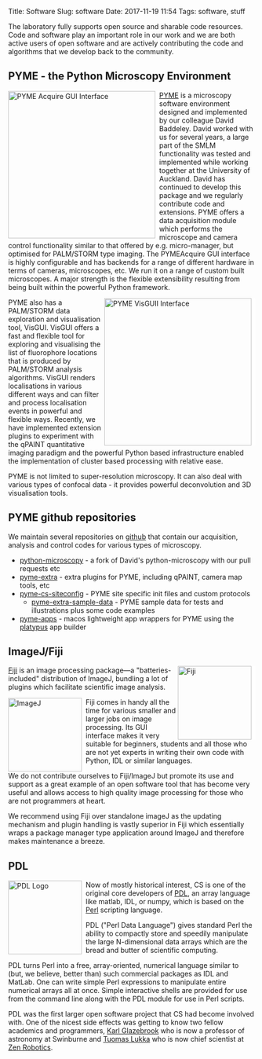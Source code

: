 Title: Software
Slug: software
Date: 2017-11-19 11:54
Tags: software, stuff

The laboratory fully supports open source and sharable code
resources. Code and software play an important role in our work and we
are both active users of open software and are actively contributing
the code and algorithms that we develop back to the community.

## PYME - the Python Microscopy Environment

<img style="float:left; border-right:8px solid white" width="300"
src="{static}/images/software/PYMEacquire.png" alt="PYME Acquire GUI
Interface"/>
[PYME](http://python-microscopy.org/) is a microscopy
software environment designed and implemented by our colleague David
Baddeley. David worked with us for several years, a large part of
the SMLM functionality was tested and implemented while working
together at the University of Auckland. David has continued to develop
this package and we regularly contribute code and extensions. PYME
offers a data acquisition module which performs the microscope and
camera control functionality similar to that offered by
e.g. micro-manager, but optimised for PALM/STORM type imaging. The
PYMEAcquire GUI interface is highly configurable and has backends for
a range of different hardware in terms of cameras, microscopes,
etc. We run it on a range of custom built microscopes. A major
strength is the flexible extensibility resulting from being built
within the powerful Python framework.

<img style="float:right; border-right:8px solid white" width="300"
src="{static}/images/software/PYMEvisgui.png" alt="PYME VisGUII Interface"/>
PYME also has a PALM/STORM data exploration and visualisation tool,
VisGUI. VisGUI offers a fast and flexible tool for exploring and
visualising the list of fluorophore locations that is produced by
PALM/STORM analysis algorithms. VisGUI renders localisations in various
different ways and can filter and process localisation events in
powerful and flexible ways. Recently, we have implemented extension
plugins to experiment with the qPAINT quantitative imaging paradigm
and the powerful Python based infrastructure enabled the
implementation of cluster based processing with relative ease.

PYME is not limited to super-resolution microscopy. It can also deal
with various types of confocal data - it provides powerful
deconvolution and 3D visualisation tools.

## PYME github repositories

We maintain several repositories on [github](https://github.com/)
that contain our acquisition, analysis and control codes for various
types of microscopy.

* <i class="fa fa-github fa-lg"></i>
  [python-microscopy](https://github.com/csoeller/python-microscopy) -
  a fork of David's python-microscopy with our pull requests etc
* <i class="fa fa-github fa-lg"></i>
  [pyme-extra](https://github.com/csoeller/PYME-extra) -
  extra plugins for PYME, including qPAINT, camera map tools, etc
* <i class="fa fa-github fa-lg"></i>
  [pyme-cs-siteconfig](https://github.com/csoeller/PYME-cs-siteconfig) -
  PYME site specific init files and custom protocols
  * <i class="fa fa-github fa-lg"></i>
  [pyme-extra-sample-data](https://github.com/csoeller/PYME-extra-sample-data) -
  PYME sample data for tests and illustrations plus some code examples
* <i class="fa fa-github fa-lg"></i>
  [pyme-apps](https://github.com/csoeller/PYME-apps) -
  macos lightweight app wrappers for PYME using the
  [platypus](http://www.sveinbjorn.org/platypus) app builder


## ImageJ/Fiji

<img style="float:right; border-right:8px solid white" width="150"
src="{static}/images/software/fiji.png" alt="Fiji"/> [Fiji](http://fiji.sc/)
is an image processing package—a "batteries-included" distribution of
ImageJ, bundling a lot of plugins which facilitate scientific image
analysis.

<img style="float:left; border-right:8px solid white" width="150"
src="{static}/images/software/Imagej2-icon.png" alt="ImageJ"/> Fiji comes in
handy all the time for various smaller and larger jobs on image
processing. Its GUI interface makes it very suitable for beginners,
students and all those who are not yet experts in writing their own
code with Python, IDL or similar languages.

We do not contribute ourselves to Fiji/ImageJ but promote its use and
support as a great example of an open software tool that has become
very useful and allows access to high quality image processing for
those who are not programmers at heart.

We recommend using Fiji over standalone imageJ as the updating
mechanism and plugin handling is vastly superior in Fiji which
essentially wraps a package manager type application around ImageJ and
therefore makes maintenance a breeze.

## PDL

<img style="float:left; border-right:8px solid white" width="150"
src="{static}/images/software/PerlDL-logopic.png" alt="PDL Logo"/>Now of
mostly historical interest, CS is one of the original core developers
of [PDL](http://pdl.perl.org/), an array language like matlab, IDL, or
numpy, which is based on the [Perl](http://www.perl.org/) scripting
language.

PDL ("Perl Data Language") gives standard Perl the ability to
compactly store and speedily manipulate the large N-dimensional data
arrays which are the bread and butter of scientific computing.

PDL turns Perl into a free, array-oriented, numerical language similar
to (but, we believe, better than) such commercial packages as IDL and
MatLab. One can write simple Perl expressions to manipulate entire
numerical arrays all at once. Simple interactive shells are provided
for use from the command line along with the PDL module for use in
Perl scripts.

PDL was the first larger open software project that CS had become
involved with. One of the nicest side effects was getting to know two
fellow academics and programmers,
[Karl Glazebrook](http://astronomy.swin.edu.au/~karl) who is now a
professor of astronomy at Swinburne and
[Tuomas Lukka](http://www.linkedin.com/in/tuomas-j-lukka-013abb3/) who
is now chief scientist at [Zen Robotics](http://zenrobotics.com/).

